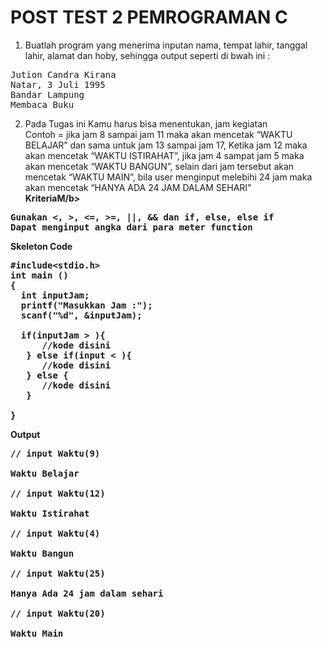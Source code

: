 # POST TEST 2 PEMROGRAMAN C

1. Buatlah program yang menerima inputan nama, tempat lahir, tanggal lahir, alamat dan hoby, sehingga output seperti di bwah ini :
<pre>
Jution Candra Kirana
Natar, 3 Juli 1995
Bandar Lampung
Membaca Buku
</pre>

2. Pada Tugas ini Kamu harus bisa menentukan, jam kegiatan<br>
Contoh = jika jam 8 sampai jam 11 maka akan mencetak “WAKTU BELAJAR” dan sama untuk jam 13 sampai jam 17, Ketika jam 12 maka akan mencetak “WAKTU ISTIRAHAT”, jika jam 4 sampat jam 5 maka akan mencetak “WAKTU BANGUN”, selain dari jam tersebut akan mencetak “WAKTU MAIN”, bila user menginput melebihi 24 jam maka akan mencetak “HANYA ADA 24 JAM DALAM SEHARI”<br>
<b>KriteriaM/b>
<pre>
Gunakan <, >, <=, >=, ||, && dan if, else, else if
Dapat menginput angka dari para meter function
</pre>
<b>Skeleton Code</b>
<pre>
#include&lt;stdio.h&gt;
int main ()
{
  int inputJam;
  printf("Masukkan Jam :");
  scanf("%d", &inputJam);
  
  if(inputJam > ){
      //kode disini
   } else if(input < ){
      //kode disini
   } else {
      //kode disini
   }
   
}
</pre>
<b>Output</b>
<pre>
// input Waktu(9)

Waktu Belajar

// input Waktu(12)

Waktu Istirahat

// input Waktu(4)

Waktu Bangun

// input Waktu(25)

Hanya Ada 24 jam dalam sehari

// input Waktu(20)

Waktu Main
</b>
